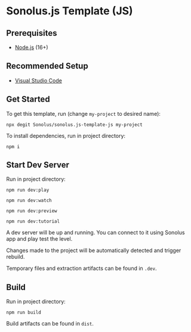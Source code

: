 # Sonolus.js Template (JS)

## Prerequisites

-   [Node.js](https://nodejs.org) (16+)

## Recommended Setup

-   [Visual Studio Code](https://code.visualstudio.com)

## Get Started

To get this template, run (change `my-project` to desired name):

```
npx degit Sonolus/sonolus.js-template-js my-project
```

To install dependencies, run in project directory:

```
npm i
```

## Start Dev Server

Run in project directory:

```
npm run dev:play
```

```
npm run dev:watch
```

```
npm run dev:preview
```

```
npm run dev:tutorial
```

A dev server will be up and running. You can connect to it using Sonolus app and play test the level.

Changes made to the project will be automatically detected and trigger rebuild.

Temporary files and extraction artifacts can be found in `.dev`.

## Build

Run in project directory:

```
npm run build
```

Build artifacts can be found in `dist`.

